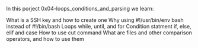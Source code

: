 In this porject 0x04-loops_conditions_and_parsing we learn:

What is a SSH key and how to create one
Why using #!/usr/bin/env bash instead of #!/bin/bash
Loops while, until, and for
Condition statment if, else, elif and case
How to use cut command
What are files and other comparison operators, and how to use them

